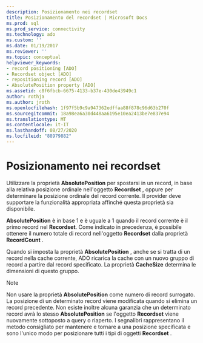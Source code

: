```yaml
---
description: Posizionamento nei recordset
title: Posizionamento del recordset | Microsoft Docs
ms.prod: sql
ms.prod_service: connectivity
ms.technology: ado
ms.custom: ''
ms.date: 01/19/2017
ms.reviewer: ''
ms.topic: conceptual
helpviewer_keywords:
- record positioning [ADO]
- Recordset object [ADO]
- repositioning record [ADO]
- AbsolutePosition property [ADO]
ms.assetid: c8f6fbcb-6675-4133-b37e-430de43949c1
author: rothja
ms.author: jroth
ms.openlocfilehash: 1f97f5b9c9a947362edffaa88f878c96d63b270f
ms.sourcegitcommit: 18a98ea6a30d448aa6195e10ea2413be7e837e94
ms.translationtype: MT
ms.contentlocale: it-IT
ms.lasthandoff: 08/27/2020
ms.locfileid: "88979882"
---
```

# <a name="recordset-positioning"></a>Posizionamento nei recordset
Utilizzare la proprietà **AbsolutePosition** per spostarsi in un record, in base alla relativa posizione ordinale nell'oggetto **Recordset** , oppure per determinare la posizione ordinale del record corrente. Il provider deve supportare la funzionalità appropriata affinché questa proprietà sia disponibile.  
  
 **AbsolutePosition** è in base 1 e è uguale a 1 quando il record corrente è il primo record nel **Recordset**. Come indicato in precedenza, è possibile ottenere il numero totale di record nell'oggetto **Recordset** dalla proprietà **RecordCount** .  
  
 Quando si imposta la proprietà **AbsolutePosition** , anche se si tratta di un record nella cache corrente, ADO ricarica la cache con un nuovo gruppo di record a partire dal record specificato. La proprietà **CacheSize** determina le dimensioni di questo gruppo.  
  
> [!NOTE]
>  Non usare la proprietà **AbsolutePosition** come numero di record surrogato. La posizione di un determinato record viene modificata quando si elimina un record precedente. Non esiste inoltre alcuna garanzia che un determinato record avrà lo stesso **AbsolutePosition** se l'oggetto **Recordset** viene nuovamente sottoposto a query o riaperto. I segnalibri rappresentano il metodo consigliato per mantenere e tornare a una posizione specificata e sono l'unico modo per posizionare tutti i tipi di oggetti **Recordset** .
